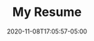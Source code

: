 ---
title: "My Resume"
date: 2020-11-08T17:05:57-05:00
description: Haochen's resume updated on Nov 8, 2020
type: resume
enableToc: false
header:
  image: 
    src: images/whoami/avatar.png
    height: 120
    alt: resume image
  infos: 
    name: Haochen Shi
    email: hshi74@wisc.edu
    phone: 
    website: https://hashiyaa.github.io/
    addr: 
items:
  - title: Education
    sections:
      - title: University of Wisconsin-Madision
        subtitle: Computer Sciences BS, Honors in the Major; Game Design Certificate
        startDate: 2018-09-01T20:13:59+09:00
        endDateText: expected May, 2021
        endDate: 
        contents: | 
          + GPA: 4.0/4.0
          + Dean's List in Fall 2018, Spring 2019, Fall 2019, and Spring 2020
          + 2020 UW-Madison CS Undergraduate Summer RAship Award

  - title: Experiences
    sections:
      - title: Research Assistant
        subtitle: UW-Madison Collaborative Robotics Laboratory Advised by Prof. Michael Gleicher
        startDate: 2020-05-01T20:13:59+09:00
        endDateText: Present
        endDate: 
        contents: | 
          + Implemented wrappers of Relaxed IK (an inverse kinematics solver designed for generating accurate and feasible motion on robot platforms) for various interfaces, such as ROS, ROS2, Python, CoppeliaSim, Mujoco, and Unity 3D
          + Developed a per-instant pose optimization method called CollisionIK for generating robot motions with environment collision avoidance and submitted a paper to ICRA 2021 as second author on this work
      - title: Peer Mentor
        subtitle: "CS 559: Computer Graphics"
        startDate: 2020-01-01T20:13:59+09:00
        endDateText: 
        endDate: 2020-05-01T20:13:59+09:00
        contents: | 
          + Held office hours 5 hours per week to help students with questions
          + Programmed clear and helpful demonstrations for the professor to use as examples in lectures and for students to experiment with
          + Prepared example solutions to programming projects for students to review
      - title: Peer Tutor
        subtitle: "UW-Madison Undergraduate Learning Center"
        startDate: 2019-09-01T20:13:59+09:00
        endDateText: 
        endDate: 2020-05-01T20:13:59+09:00
        contents: | 
          + Supported more than 100 students in 9 Math and Computer Science courses by working through key concepts and providing insight into their homework and projects
          + Contributed the second most one-to-one tutoring sessions among all tutors of Undergraduate Learning Center in Fall 2019
      - title: Game Manager, Designer and Developer
        subtitle: "UW-Madison Game Design and Development Club"
        startDate: 2019-02-01T20:13:59+09:00
        endDateText: Present
        endDate: 
        contents: | 
          + Explored and designed tabletop and video games across various genres, such as abstract game, Micro RPG, and polemical game
          +	Developed a roguelike game to teach players how to prevent the transmission of COVID-19
          +	Built a Sudoku solver website to help players learn traditional Sudoku solving techniques
          +	Designed and implemented an educational browser game to teach garbage classification
          +	Developed a 2D tank-shooting game in which players play against tanks driven by my algorithms

  - title: Skills
    sections:
      - title: "Programming: "
        subtitle: Python, Rust, C++, JavaScript, HTML, CSS, Java, C, C#, MATLAB
        startDate: 
        endDateText: 
        endDate: 
        contents: | 
          &nbsp;
      - title: "Tools: "
        subtitle: ROS, CoppeliaSim, MoveIt, Unity 3D, Rhino, React.js, Photoshop, Premiere Pro, After Effects
        startDate: 
        endDateText: 
        endDate: 
        contents: | 
          &nbsp;
      - title: "Language: "
        subtitle: Chinese native, English fluent
        startDate: 
        endDateText: 
        endDate: 
        contents: | 
---